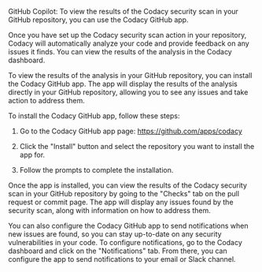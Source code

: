GitHub Copilot: To view the results of the Codacy security scan in your GitHub repository, you can use the Codacy GitHub app.

Once you have set up the Codacy security scan action in your repository, Codacy will automatically analyze your code and provide feedback on any issues it finds. You can view the results of the analysis in the Codacy dashboard.

To view the results of the analysis in your GitHub repository, you can install the Codacy GitHub app. The app will display the results of the analysis directly in your GitHub repository, allowing you to see any issues and take action to address them.

To install the Codacy GitHub app, follow these steps:

1. Go to the Codacy GitHub app page: https://github.com/apps/codacy

2. Click the "Install" button and select the repository you want to install the app for.

3. Follow the prompts to complete the installation.

Once the app is installed, you can view the results of the Codacy security scan in your GitHub repository by going to the "Checks" tab on the pull request or commit page. The app will display any issues found by the security scan, along with information on how to address them.

You can also configure the Codacy GitHub app to send notifications when new issues are found, so you can stay up-to-date on any security vulnerabilities in your code. To configure notifications, go to the Codacy dashboard and click on the "Notifications" tab. From there, you can configure the app to send notifications to your email or Slack channel.
